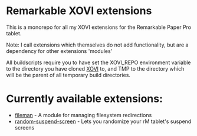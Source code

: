 # Remarkable XOVI extensions

This is a monorepo for all my XOVI extensions for the Remarkable Paper Pro tablet.

Note: I call extensions which themselves do not add functionality, but are a dependency for
other extensions 'modules'

All buildscripts require you to have set the XOVI_REPO environment variable to the directory
you have cloned [XOVI](https://github.com/asivery/xovi) to, and TMP to the directory which will be the
parent of all temporary build directories.

# Currently available extensions:

- [fileman](fileman/) - A module for managing filesystem redirections
- [random-suspend-screen](random-suspend-screen) - Lets you randomize your rM tablet's suspend screens
